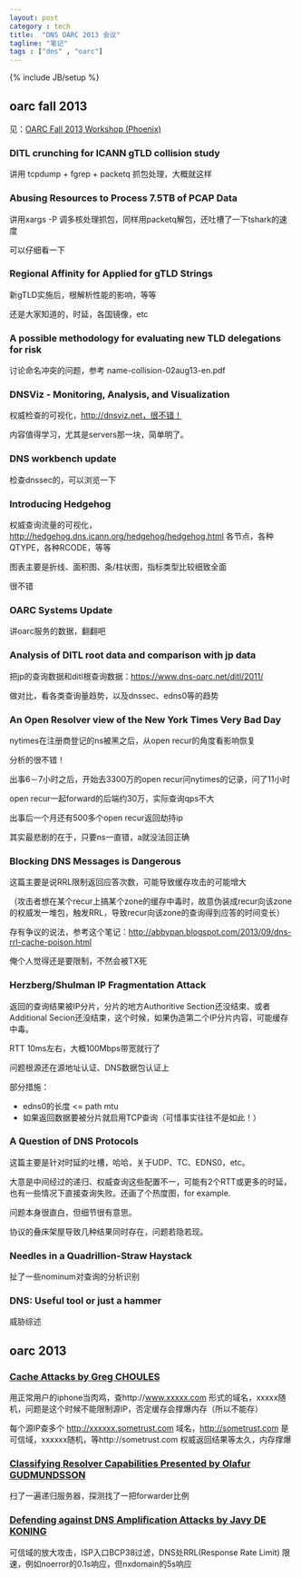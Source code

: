 ```yaml
---
layout: post
category : tech
title:  "DNS OARC 2013 会议"
tagline: "笔记"
tags : ["dns" , "oarc"] 
---
```

{% include JB/setup %}

## oarc fall 2013

见：[OARC Fall 2013 Workshop (Phoenix)](https://indico.dns-oarc.net/conferenceOtherViews.py?view=standard&confId=1)

### DITL crunching for ICANN gTLD collision study
讲用 tcpdump + fgrep + packetq 抓包处理，大概就这样

### Abusing Resources to Process 7.5TB of PCAP Data
讲用xargs -P 调多核处理抓包，同样用packetq解包，还吐槽了一下tshark的速度

可以仔细看一下


### Regional Affinity for Applied for gTLD Strings
新gTLD实施后，根解析性能的影响，等等

还是大家知道的，时延，各国镜像，etc

### A possible methodology for evaluating new TLD delegations for risk

讨论命名冲突的问题，参考 name-collision-02aug13-en.pdf

### DNSViz - Monitoring, Analysis, and Visualization
权威检查的可视化，http://dnsviz.net，很不错！

内容值得学习，尤其是servers那一块，简单明了。

### DNS workbench update

检查dnssec的，可以浏览一下

### Introducing Hedgehog
权威查询流量的可视化，http://hedgehog.dns.icann.org/hedgehog/hedgehog.html
各节点，各种QTYPE，各种RCODE，等等

图表主要是折线、面积图、条/柱状图，指标类型比较细致全面

很不错

### OARC Systems Update

讲oarc服务的数据，翻翻吧

### Analysis of DITL root data and comparison with jp data
把jp的查询数据和ditl根查询数据：https://www.dns-oarc.net/ditl/2011/ 

做对比，看各类查询量趋势，以及dnssec、edns0等的趋势


### An Open Resolver view of the New York Times Very Bad Day

nytimes在注册商登记的ns被黑之后，从open recur的角度看影响恢复

分析的很不错！

出事6－7小时之后，开始去3300万的open recur问nytimes的记录，问了11小时

open recur一起forward的后端约30万，实际查询qps不大

出事后一个月还有500多个open recur返回劫持ip

其实最悲剧的在于，只要ns一直错，a就没法回正确

### Blocking DNS Messages is Dangerous
这篇主要是说RRL限制返回应答次数，可能导致缓存攻击的可能增大

（攻击者想在某个recur上搞某个zone的缓存中毒时，故意伪装成recur向该zone的权威发一堆包，触发RRL，导致recur向该zone的查询得到应答的时间变长）

存有争议的说法，参考这个笔记：http://abbypan.blogspot.com/2013/09/dns-rrl-cache-poison.html

俺个人觉得还是要限制，不然会被TX死

### Herzberg/Shulman IP Fragmentation Attack
返回的查询结果被IP分片，分片的地方Authoritive Section还没结束、或者Additional Secion还没结束，这个时候，如果伪造第二个IP分片内容，可能缓存中毒。

RTT 10ms左右，大概100Mbps带宽就行了

问题根源还在源地址认证、DNS数据包认证上

部分措施：
- edns0的长度 <= path mtu
- 如果返回数据要被分片就启用TCP查询（可惜事实往往不是如此！）
 
### A Question of DNS Protocols
这篇主要是针对时延的吐槽，哈哈，关于UDP、TC、EDNS0，etc。

大意是中间经过的递归、权威查询这些配置不一，可能有2个RTT或更多的时延，也有一些情况下直接查询失败。还画了个热度图，for example.

问题本身很直白，但细节很有意思。

协议的叠床架屋导致几种结果同时存在，问题若隐若现。
 
### Needles in a Quadrillion-Straw Haystack

扯了一些nominum对查询的分析识别

### DNS: Useful tool or just a hammer   

威胁综述 

## oarc 2013
### [Cache Attacks by Greg CHOULES](https://indico.dns-oarc.net/indico/contributionDisplay.py?contribId=26&confId=0)

用正常用户的iphone当肉鸡，查http://www.xxxxx.com  形式的域名，xxxxx随机，问题是这个时候不能限制源IP，否定缓存会撑爆内存（所以不能存）

每个源IP查多个 http://xxxxxx.sometrust.com  域名，http://sometrust.com 是可信域，xxxxxx随机，等http://sometrust.com 权威返回结果等太久，内存撑爆

### [Classifying Resolver Capabilities Presented by Olafur GUDMUNDSSON](https://indico.dns-oarc.net/indico/contributionDisplay.py?contribId=26&confId=0)

扫了一遍递归服务器，探测找了一把forwarder比例

### [Defending against DNS Amplification Attacks  by Javy DE KONING](https://indico.dns-oarc.net/indico/contributionDisplay.py?contribId=4&confId=0)

可信域的放大攻击，ISP入口BCP38过滤，DNS处RRL(Response Rate Limit) 限速，例如noerror的0.1s响应，但nxdomain的5s响应
